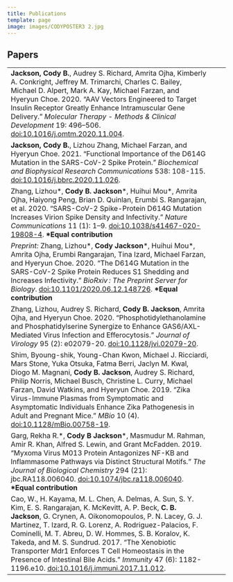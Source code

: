```yaml
---
title: Publications
template: page
image: images/CODYPOSTER3 2.jpg
---
```

## Papers

<table>
  <tbody>
    <tr>
      <td><strong>Jackson, Cody B.</strong>, Audrey S. Richard, Amrita Ojha, Kimberly A. Conkright, Jeffrey M. Trimarchi, Charles C. Bailey, Michael D. Alpert, Mark A. Kay, Michael Farzan, and Hyeryun Choe. 2020. “AAV Vectors Engineered to Target Insulin Receptor Greatly Enhance Intramuscular Gene Delivery.” <em>Molecular Therapy - Methods & Clinical Development</em> 19: 496–506. <a href="https://doi.org/10.1016/j.omtm.2020.11.004">doi:10.1016/j.omtm.2020.11.004</a>.</td>
      <td><div class="altmetric-embed" data-badge-popover="right" data-badge-type="donut" data-doi="10.1016/j.omtm.2020.11.004"></div></td>
      <td><span class="__dimensions_badge_embed__" data-doi="10.1016/j.omtm.2020.11.004" data-style="small_circle"></span></td>
    </tr>
    <tr>
      <td><strong>Jackson, Cody B.</strong>, Lizhou Zhang, Michael Farzan, and Hyeryun Choe. 2021. “Functional Importance of the D614G Mutation in the SARS-CoV-2 Spike Protein.” <em>Biochemical and Biophysical Research Communications</em> 538: 108-115. <a href="https://doi.org/10.1016/j.bbrc.2020.11.026">doi:10.1016/j.bbrc.2020.11.026</a>.</td>
      <td><div class="altmetric-embed" data-badge-popover="right" data-badge-type="donut" data-doi="10.1016/j.bbrc.2020.11.026"></div></td>
      <td><span class="__dimensions_badge_embed__" data-doi="10.1016/j.bbrc.2020.11.026" data-style="small_circle"></span></td>
    </tr>
    <tr>
      <td>Zhang, Lizhou*, <strong>Cody B. Jackson</strong>*, Huihui Mou*, Amrita Ojha, Haiyong Peng, Brian D. Quinlan, Erumbi S. Rangarajan, et al. 2020. “SARS-CoV-2 Spike-Protein D614G Mutation Increases Virion Spike Density and Infectivity.” <em>Nature Communications</em> 11 (1): 1–9. <a href="https://doi.org/10.1038/s41467-020-19808-4">doi:10.1038/s41467-020-19808-4</a>. <strong>*Equal contribution</strong></td>
      <td><div class="altmetric-embed" data-badge-popover="right" data-badge-type="donut" data-doi="10.1038/s41467-020-19808-4"></div></td>
      <td><span class="__dimensions_badge_embed__" data-doi="10.1038/s41467-020-19808-4" data-style="small_circle"></span></td>
    </tr>
    <tr>
      <td><em>Preprint:</em> Zhang, Lizhou*, <strong>Cody Jackson</strong>*, Huihui Mou*, Amrita Ojha, Erumbi Rangarajan, Tina Izard, Michael Farzan, and Hyeryun Choe. 2020. “The D614G Mutation in the SARS-CoV-2 Spike Protein Reduces S1 Shedding and Increases Infectivity.” <em>BioRxiv : The Preprint Server for Biology</em>. <a href="https://doi.org/10.1101/2020.06.12.148726">doi:10.1101/2020.06.12.148726</a>. <strong>*Equal contribution</strong></td>
      <td><div class="altmetric-embed" data-badge-popover="right" data-badge-type="donut" data-doi="10.1101/2020.06.12.148726"></div></td>
      <td><span class="__dimensions_badge_embed__" data-doi="10.1101/2020.06.12.148726" data-style="small_circle"></span></td>
    </tr>
    <tr>
      <td>Zhang, Lizhou, Audrey S. Richard, <strong>Cody B. Jackson</strong>, Amrita Ojha, and Hyeryun Choe. 2020. “Phosphotidylethanolamine and Phosphatidylserine Synergize to Enhance GAS6/AXL-Mediated Virus Infection and Efferocytosis.” <em>Journal of Virology</em> 95 (2): e02079-20. <a href="https://doi.org/10.1128/jvi.02079-20">doi:10.1128/jvi.02079-20</a>.</td>
      <td><div class="altmetric-embed" data-badge-popover="right" data-badge-type="donut" data-doi="10.1128/jvi.02079-20"></div></td>
      <td><span class="__dimensions_badge_embed__" data-doi="10.1128/jvi.02079-20" data-style="small_circle"></span></td>
    </tr>
    <tr>
      <td>Shim, Byoung-shik, Young-Chan Kwon, Michael J. Ricciardi, Mars Stone, Yuka Otsuka, Fatma Berri, Jaclyn M. Kwal, Diogo M. Magnani, <strong>Cody B. Jackson</strong>, Audrey S. Richard, Philip Norris, Michael Busch, Christine L. Curry, Michael Farzan, David Watkins, and Hyeryun Choe. 2019. “Zika Virus-Immune Plasmas from Symptomatic and Asymptomatic Individuals Enhance Zika Pathogenesis in Adult and Pregnant Mice.” <em>MBio</em> 10 (4). <a href="https://doi.org/10.1128/mBio.00758-19">doi:10.1128/mBio.00758-19</a>.</td>
      <td><div class="altmetric-embed" data-badge-popover="right" data-badge-type="donut" data-doi="10.1128/mBio.00758-19"></div></td>
      <td><span class="__dimensions_badge_embed__" data-doi="10.1128/mBio.00758-19" data-style="small_circle"></span></td>
    </tr>
    <tr>
      <td>Garg, Rekha R.*, <strong>Cody B Jackson</strong>*, Masmudur M. Rahman, Amir R. Khan, Alfred S. Lewin, and Grant McFadden. 2019. “Myxoma Virus M013 Protein Antagonizes NF-ΚB and Inflammasome Pathways via Distinct Structural Motifs.” <em>The Journal of Biological Chemistry</em> 294 (21): jbc.RA118.006040. <a href="https://doi.org/10.1074/jbc.ra118.006040">doi:10.1074/jbc.ra118.006040</a>. <strong>*Equal contribution</strong></td>
      <td><div class="altmetric-embed" data-badge-popover="right" data-badge-type="donut" data-doi="10.1074/jbc.ra118.006040"></div></td>
      <td><span class="__dimensions_badge_embed__" data-doi="10.1074/jbc.ra118.006040" data-style="small_circle"></span></td>
    </tr>
    <tr>
      <td>Cao, W., H. Kayama, M. L. Chen, A. Delmas, A. Sun, S. Y. Kim, E. S. Rangarajan, K. McKevitt, A. P. Beck, <strong>C. B. Jackson</strong>, G. Crynen, A. Oikonomopoulos, P. N. Lacey, G. J. Martinez, T. Izard, R. G. Lorenz, A. Rodriguez-Palacios, F. Cominelli, M. T. Abreu, D. W. Hommes, S. B. Koralov, K. Takeda, and M. S. Sundrud. 2017. “The Xenobiotic Transporter Mdr1 Enforces T Cell Homeostasis in the Presence of Intestinal Bile Acids.” <em>Immunity</em> 47 (6): 1182-1196.e10. <a href="https://doi.org/10.1016/j.immuni.2017.11.012">doi:10.1016/j.immuni.2017.11.012</a>.</td>
      <td><div class="altmetric-embed" data-badge-popover="right" data-badge-type="donut" data-doi="10.1016/j.immuni.2017.11.012"></div></td>
      <td><span class="__dimensions_badge_embed__" data-doi="10.1016/j.immuni.2017.11.012" data-style="small_circle"></span></td>
    </tr>
  </tbody>
</table>

<script src="https://badge.dimensions.ai/badge.js" charset="utf-8"></script> <!--Dimensions badge-->

<script type='text/javascript' src='https://d1bxh8uas1mnw7.cloudfront.net/assets/embed.js'></script> <!--Altmetric badge-->
